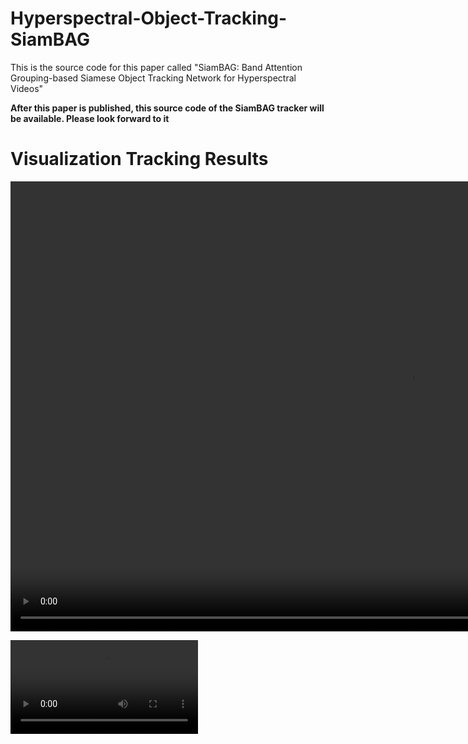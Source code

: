 # Hyperspectral-Object-Tracking-SiamBAG

This is the source code for this paper called "SiamBAG: Band Attention Grouping-based Siamese Object Tracking Network for Hyperspectral Videos"

**After this paper is published, this source code of the SiamBAG tracker will be available. Please look forward to it**



# Visualization Tracking Results

<video width="1280" height="720" controls autoplay muted loop>
<source src="videos/SiamBAG_performance.mp4" type="video/mp4">
 Your browser does not support the video tag.
</video>

<video src="SiamBAG_performance.mp4"></video>
